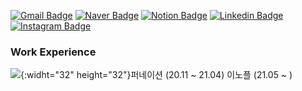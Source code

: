 [![Gmail Badge](https://img.shields.io/badge/Gmail-d14836?style=flat-square&logo=Gmail&logoColor=white&link=mailto:smsun0329@gmaiil.com)](mailto:smsun0329@gmail.com)
[![Naver Badge](https://img.shields.io/badge/Naver-03C75A?style=flat-square&logo=Naver&logoColor=white&link=mailto:smsun0329@naver.com)](mailto:smsun0329@naver.com)
[![Notion Badge](https://img.shields.io/badge/Notion-black?style=flat-square&logo=Notion&logoColor=white&link=https://www.notion.so/About-Me-1c4d9f3c95a945b98702a985cf645d68)](https://www.notion.so/About-Me-1c4d9f3c95a945b98702a985cf645d68)
[![Linkedin Badge](https://img.shields.io/badge/-LinkedIn-blue?style=flat-square&logo=Linkedin&logoColor=white&link=https://https://www.linkedin.com/in/%EB%AF%BC%EC%84%A0-%EC%86%A1-255795187/)](https://www.linkedin.com/in/%EB%AF%BC%EC%84%A0-%EC%86%A1-255795187/)
[![Instagram Badge](https://img.shields.io/badge/Instagram-E4405F?style=flat-square&logo=Instagram&logoColor=white&link=https://www.instagram.com/smsun0329/)](https://www.instagram.com/smsun0329/)



### Work Experience
<img src="https://oopy.lazyrockets.com/api/v2/notion/image?src=https%3A%2F%2Fs3.us-west-2.amazonaws.com%2Fsecure.notion-static.com%2F8894c154-ba5d-4ac1-bebb-ef35d4cfc440%2F__rgb.png%3FX-Amz-Algorithm%3DAWS4-HMAC-SHA256%26X-Amz-Credential%3DAKIAT73L2G45O3KS52Y5%252F20210103%252Fus-west-2%252Fs3%252Faws4_request%26X-Amz-Date%3D20210103T052329Z%26X-Amz-Expires%3D86400%26X-Amz-Signature%3D63de8e501f384ec547658e2e917f8ddd3d672ba2d1cfd27790e9d5d9dd9548a2%26X-Amz-SignedHeaders%3Dhost%26response-content-disposition%3Dfilename%2520%253D%2522__rgb.png%2522&blockId=9c277c94-1126-4661-920e-09482ba60d7f&width=256">{:widht="32" height="32"}퍼네이션 (20.11 ~ 21.04)
이노플 (21.05 ~ )
